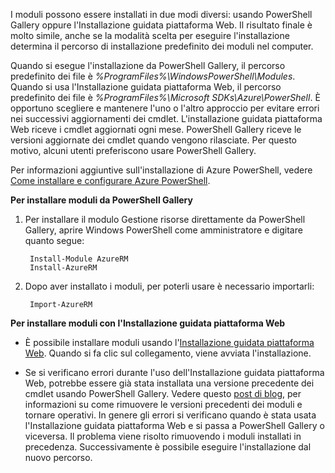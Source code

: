 I moduli possono essere installati in due modi diversi: usando PowerShell Gallery oppure l'Installazione guidata piattaforma Web. Il risultato finale è molto simile, anche se la modalità scelta per eseguire l'installazione determina il percorso di installazione predefinito dei moduli nel computer.

Quando si esegue l'installazione da PowerShell Gallery, il percorso predefinito dei file è *%ProgramFiles%\\WindowsPowerShell\\Modules*. Quando si usa l'Installazione guidata piattaforma Web, il percorso predefinito dei file è *%ProgramFiles%\\Microsoft SDKs\\Azure\\PowerShell*. È opportuno scegliere e mantenere l'uno o l'altro approccio per evitare errori nei successivi aggiornamenti dei cmdlet. L'installazione guidata piattaforma Web riceve i cmdlet aggiornati ogni mese. PowerShell Gallery riceve le versioni aggiornate dei cmdlet quando vengono rilasciate. Per questo motivo, alcuni utenti preferiscono usare PowerShell Gallery.

Per informazioni aggiuntive sull'installazione di Azure PowerShell, vedere [Come installare e configurare Azure PowerShell](../articles/powershell-install-configure.md).

**Per installare moduli da PowerShell Gallery**

1. Per installare il modulo Gestione risorse direttamente da PowerShell Gallery, aprire Windows PowerShell come amministratore e digitare quanto segue:

		Install-Module AzureRM
		Install-AzureRM

2. Dopo aver installato i moduli, per poterli usare è necessario importarli:

		Import-AzureRM

**Per installare moduli con l'Installazione guidata piattaforma Web**

- È possibile installare moduli usando l'[Installazione guidata piattaforma Web](http://aka.ms/webpi-azps). Quando si fa clic sul collegamento, viene avviata l'installazione.

- Se si verificano errori durante l'uso dell'Installazione guidata piattaforma Web, potrebbe essere già stata installata una versione precedente dei cmdlet usando PowerShell Gallery. Vedere questo [post di blog](https://azure.microsoft.com/blog/azps-1-0/), per informazioni su come rimuovere le versioni precedenti dei moduli e tornare operativi. In genere gli errori si verificano quando è stata usata l'Installazione guidata piattaforma Web e si passa a PowerShell Gallery o viceversa. Il problema viene risolto rimuovendo i moduli installati in precedenza. Successivamente è possibile eseguire l'installazione dal nuovo percorso.

<!---HONumber=AcomDC_0218_2016-->